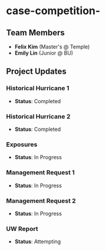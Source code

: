 # case-competition-

## Team Members
- **Felix Kim** (Master's @ Temple)
- **Emily Lin** (Junior @ BU)

## Project Updates

### Historical Hurricane 1
- **Status**: Completed

### Historical Hurricane 2
- **Status**: Completed

### Exposures
- **Status**: In Progress

### Management Request 1
- **Status**: In Progress

### Management Request 2
- **Status**: In Progress

### UW Report
- **Status**: Attempting
